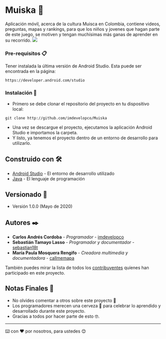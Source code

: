 # Muiska 🚀
Aplicación móvil, acerca de la cultura Muisca en Colombia, contiene videos, preguntas, mapas y rankings, para que los niños y jovenes que hagan parte de este juego, se motiven y tengan muchísimas más ganas de aprender en su recorrido.
![](app/src/main/res/drawable/logo.png)

### Pre-requisitos 📋

Tener instalada la última versión de Android Studio.
Esta puede ser encontrada en la página:

```
https://developer.android.com/studio
```

### Instalación 🔧

* Primero se debe clonar el repositorio del proyecto en tu dispositivo local:

```
git clone http://github.com/imdevelopco/Muiska
```

* Una vez se descargue el proyecto, ejecutamos la aplicación Android Studio e importamos la carpeta.
* Y listo, ya tenemos el proyecto dentro de un entorno de desarrollo para utilizarlo.

## Construido con 🛠️

* [Android Studio](https://developer.android.com/studio) - El entorno de desarrollo utilizado
* [Java](https://www.oracle.com/java/technologies/javase/javase-jdk8-downloads.html) - El lenguaje de programación

## Versionado 📌

* Versión 1.0.0 (Mayo de 2020)

## Autores ✒️

* **Carlos Andrés Cordoba** - *Programador* - [imdevelopco](https://github.com/imdevelopco)
* **Sebastián Tamayo Lasso** - *Programador y documentador* - [sebastian18t](https://github.com/sebastian18t)
* **María Paula Mosquera Rengifo** - *Creadora multimedia y documentadora* - [callmemapa](https://github.com/callmemapa)

También puedes mirar la lista de todos los [contribuyentes](https://github.com/imdevelopco/Muiska/graphs/contributors) quíenes han participado en este proyecto. 

## Notas Finales 🎁

* No olvides comentar a otros sobre este proyecto 📢
* Los programadores merecen una cerveza 🍺 para celebrar lo aprendido y desarrollado durante este proyecto. 
* Gracias a todos por hacer parte de esto 🤓.


---
⌨️ con ❤️ por nosotros, para ustedes 😊
